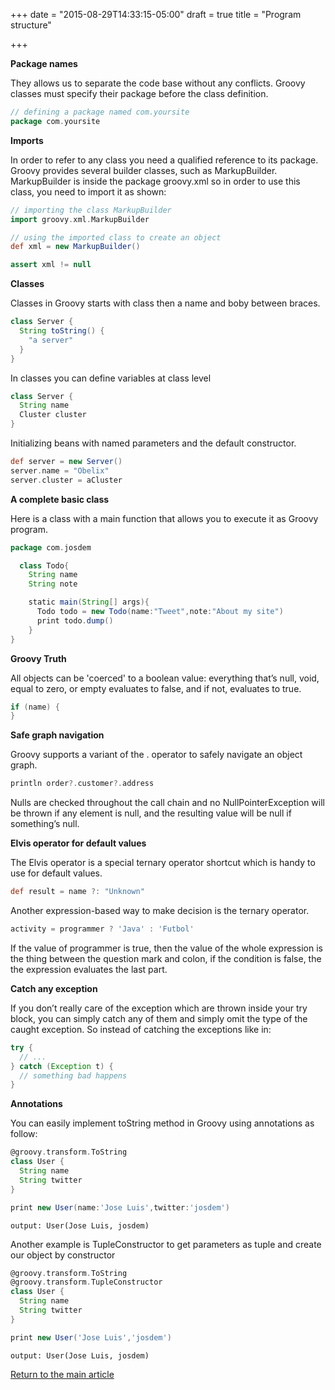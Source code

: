 +++
date = "2015-08-29T14:33:15-05:00"
draft = true
title = "Program structure"

+++

**Package names**

They allows us to separate the code base without any conflicts. Groovy classes must specify their package before the class definition.

```groovy
// defining a package named com.yoursite
package com.yoursite
```

**Imports**

In order to refer to any class you need a qualified reference to its package. Groovy provides several builder classes, such as MarkupBuilder. MarkupBuilder is inside the package groovy.xml so in order to use this class, you need to import it as shown:

```groovy
// importing the class MarkupBuilder
import groovy.xml.MarkupBuilder

// using the imported class to create an object
def xml = new MarkupBuilder()

assert xml != null
```

**Classes**

Classes in Groovy starts with class then a name and boby between braces.

```groovy
class Server {
  String toString() {
    "a server"
  }
}
```

In classes you can define variables at class level

```groovy
class Server {
  String name
  Cluster cluster
}
```

Initializing beans with named parameters and the default constructor.

```groovy
def server = new Server()
server.name = "Obelix"
server.cluster = aCluster
```

**A complete basic class**

Here is a class with a main function that allows you to execute it as Groovy program.

```groovy
package com.josdem

  class Todo{
    String name
    String note

    static main(String[] args){
      Todo todo = new Todo(name:"Tweet",note:"About my site")
      print todo.dump()
    }
}
```

**Groovy Truth**

All objects can be 'coerced' to a boolean value: everything that’s null, void, equal to zero, or empty evaluates to false, and if not, evaluates to true.

```groovy
if (name) {
}
```

**Safe graph navigation**

Groovy supports a variant of the . operator to safely navigate an object graph.

```groovy
println order?.customer?.address
```

Nulls are checked throughout the call chain and no NullPointerException will be thrown if any element is null, and the resulting value will be null if something’s null.

**Elvis operator for default values**

The Elvis operator is a special ternary operator shortcut which is handy to use for default values.

```groovy
def result = name ?: "Unknown"
```

Another expression-based way to make decision is the ternary operator.

```groovy
activity = programmer ? 'Java' : 'Futbol'
```

If the value of programmer is true, then the value of the whole expression is the thing between the question mark and colon, if the condition is false, the the expression evaluates the last part.

**Catch any exception**

If you don’t really care of the exception which are thrown inside your try block, you can simply catch any of them and simply omit the type of the caught exception. So instead of catching the exceptions like in:

```groovy
try {
  // ...
} catch (Exception t) {
  // something bad happens
}
```

**Annotations**

You can easily implement toString method in Groovy using annotations as follow:

```groovy
@groovy.transform.ToString
class User {
  String name
  String twitter
}

print new User(name:'Jose Luis',twitter:'josdem')
```

`output: User(Jose Luis, josdem)`

Another example is TupleConstructor to get parameters as tuple and create our object by constructor

```groovy
@groovy.transform.ToString
@groovy.transform.TupleConstructor
class User {
  String name
  String twitter
}

print new User('Jose Luis','josdem')
```

`output: User(Jose Luis, josdem)`

[Return to the main article](/techtalk/groovy)
